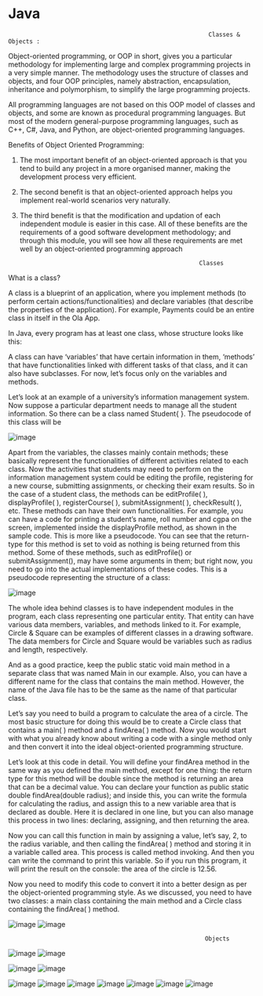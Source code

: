 # Java
                                                             Classes & Objects :

Object-oriented programming, or OOP in short, gives you a particular methodology for implementing large and 
complex programming projects in a very simple manner. The methodology uses the structure of classes and objects, 
and four OOP principles, namely abstraction, encapsulation, inheritance and polymorphism, to simplify the large 
programming projects.

All programming languages are not based on this OOP model of classes and objects, and some are known 
as procedural programming languages. But most of the modern general-purpose programming languages, 
such as C++, C#, Java, and Python, are object-oriented programming languages. 

Benefits of Object Oriented Programming:
1. The most important benefit of an object-oriented approach is that you tend to build any project in a more 
organised manner, making the development process very efficient.
2. The second benefit is that an object-oriented approach helps you implement real-world scenarios very 
naturally.
3. The third benefit is that the modification and updation of each independent module is easier in this case.
All of these benefits are the requirements of a good software development methodology; and through this module, 
you will see how all these requirements are met well by an object-oriented programming approach

                                                          Classes

What is a class?

A class is a blueprint of an application, where you implement methods (to perform certain actions/functionalities) 
and declare variables (that describe the properties of the application). For example, Payments could be an entire 
class in itself in the Ola App.

In Java, every program has at least one class, whose structure looks like this:

A class can have ‘variables’ that have certain information in them, ‘methods’ that have functionalities 
linked with different tasks of that class, and it can also have subclasses. For now, let’s focus only on the 
variables and methods. 

Let’s look at an example of a university’s information management system. Now suppose a particular 
department needs to manage all the student information. So there can be a class named Student{ }. The 
pseudocode of this class will be

![image](https://user-images.githubusercontent.com/99068989/160252323-a95325fe-064f-40c9-95f5-4d06b7b638e1.png)




Apart from the variables, the classes mainly contain methods; these basically represent the functionalities 
of different activities related to each class. Now the activities that students may need to perform on the information management system could be editing the profile, registering for a new course, submitting 
assignments, or checking their exam results. So in the case of a student class, the methods can be 
editProfile( ), displayProfile( ), registerCourse( ), submitAssignment( ), checkResult( ), etc. These methods 
can have their own functionalities. For example, you can have a code for printing a student’s name, roll 
number and cgpa on the screen, implemented inside the displayProfile method, as shown in the sample 
code. This is more like a pseudocode. You can see that the return-type for this method is set to void as 
nothing is being returned from this method. Some of these methods, such as editProfile() or 
submitAssignment(), may have some arguments in them; but right now, you need to go into the actual 
implementations of these codes. This is a pseudocode representing the structure of a class:  

![image](https://user-images.githubusercontent.com/99068989/160252306-4db56207-858d-4526-b2c1-315458c796b5.png)

The whole idea behind classes is to have independent modules in the program, each class representing 
one particular entity. That entity can have various data members, variables, and methods linked to it. For 
example, Circle & Square can be examples of different classes in a drawing software. The data members for 
Circle and Square would be variables such as radius and length, respectively.

And as a good practice, keep the public static void main method in a separate class that was named Main
in our example. Also, you can have a different name for the class that contains the main method. However, 
the name of the Java file has to be the same as the name of that particular class.

Let’s say you need to build a program to calculate the area of a circle. The most basic structure for doing this would 
be to create a Circle class that contains a main( ) method and a findArea( ) method. Now you would start with what 
you already know about writing a code with a single method only and then convert it into the ideal object-oriented 
programming structure.

Let’s look at this code in detail. You will define your findArea method in the same way as you defined the 
main method, except for one thing: the return type for this method will be double since the method is 
returning an area that can be a decimal value. You can declare your function as public static double 
findArea(double radius); and inside this, you can write the formula for calculating the radius, and assign 
this to a new variable area that is declared as double. Here it is declared in one line, but you can also 
manage this process in two lines: declaring, assigning, and then returning the area. 

Now you can call this function in main by assigning a value, let’s say, 2, to the radius variable, and then 
calling the findArea( ) method and storing it in a variable called area. This process is called method 
invoking. And then you can write the command to print this variable. So if you run this program, it will print 
the result on the console: the area of the circle is 12.56.

Now you need to modify this code to convert it into a better design as per the object-oriented 
programming style. As we discussed, you need to have two classes: a main class containing the main 
method and a Circle class containing the findArea( ) method.

![image](https://user-images.githubusercontent.com/99068989/160252382-00d91513-b14f-45c6-aa55-5b237eaf0d42.png)
![image](https://user-images.githubusercontent.com/99068989/160252398-7d9bc43c-1fc3-4296-979a-d94a67f559d9.png)

                                                            Objects
                                                         
![image](https://user-images.githubusercontent.com/99068989/160252483-01087078-f8a1-4dcb-ae9b-4ab0ea059c5c.png)
![image](https://user-images.githubusercontent.com/99068989/160252496-c51c8f2a-a7d0-4d91-a981-b1ddcdffe1de.png)

![image](https://user-images.githubusercontent.com/99068989/160252534-6256e7b6-5639-4ffd-bdc4-d8a195a626e8.png)
![image](https://user-images.githubusercontent.com/99068989/160252542-708f8db8-02ca-4b67-8804-1a899b2ca1d6.png)

![image](https://user-images.githubusercontent.com/99068989/160252548-88e6d50a-c772-45fc-821e-f9eb64b4a5a7.png)
![image](https://user-images.githubusercontent.com/99068989/160252554-69151164-6609-4b45-acfd-d6918afb9f24.png)
![image](https://user-images.githubusercontent.com/99068989/160252606-b5de670d-c17a-4453-b76c-49be9bd0fb4a.png)
![image](https://user-images.githubusercontent.com/99068989/160252614-2050cc41-270f-486c-a26b-e74ab031a6ce.png)
![image](https://user-images.githubusercontent.com/99068989/160252628-42594fc3-f303-441e-9c4c-59216935d64d.png)
![image](https://user-images.githubusercontent.com/99068989/160252646-2bfbbcbc-e264-40ee-9103-389816d54590.png)
![image](https://user-images.githubusercontent.com/99068989/160252655-c8d7b6d0-24d7-4db9-a802-c572e81904ee.png)









                                                         


